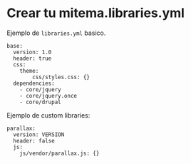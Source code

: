 # Crear tu mitema.libraries.yml

Ejemplo de `libraries.yml` basico.

```
base:
  version: 1.0
  header: true
  css:
    theme:
        css/styles.css: {}
  dependencies:
    - core/jquery
    - core/jquery.once
    - core/drupal
```

Ejemplo de custom libraries:

```
parallax:
  version: VERSION
  header: false
  js:
    js/vendor/parallax.js: {}
```
